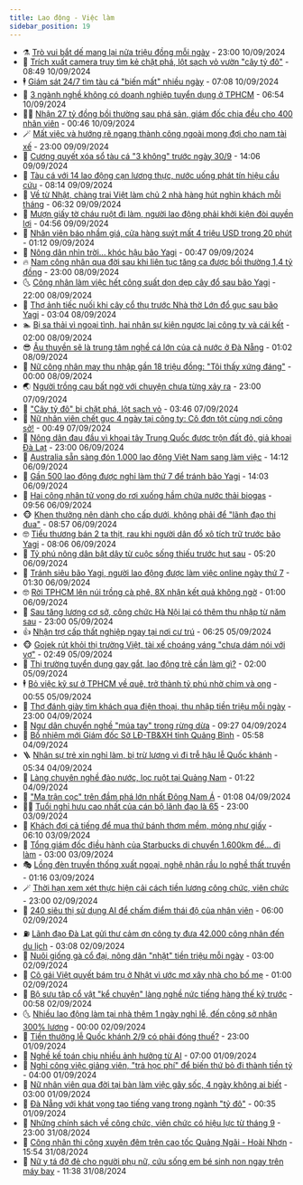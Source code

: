 ```yaml
---
title: Lao động - Việc làm
sidebar_position: 19
---
```


<!-- dantri-lao-dong-viec-lam:START -->
- ⚗️ [Trò vui bắt dế mang lại nửa triệu đồng mỗi ngày](https://dantri.com.vn/lao-dong-viec-lam/tro-vui-bat-de-mang-lai-nua-trieu-dong-moi-ngay-20240910101237676.htm) - 23:00 10/09/2024
- 🙉 [Trích xuất camera truy tìm kẻ chặt phá, lột sạch vỏ vườn &quot;cây tỷ đô&quot;](https://dantri.com.vn/lao-dong-viec-lam/trich-xuat-camera-truy-tim-ke-chat-pha-lot-sach-vo-vuon-cay-ty-do-20240910134716169.htm) - 08:49 10/09/2024
- 🕴 [Giám sát 24/7 tìm tàu cá &quot;biến mất&quot; nhiều ngày](https://dantri.com.vn/lao-dong-viec-lam/giam-sat-247-tim-tau-ca-bien-mat-nhieu-ngay-20240910125425411.htm) - 07:08 10/09/2024
- 🧐 [3 ngành nghề không có doanh nghiệp tuyển dụng ở TPHCM](https://dantri.com.vn/lao-dong-viec-lam/3-nganh-nghe-khong-co-doanh-nghiep-tuyen-dung-o-tphcm-20240909141630664.htm) - 06:54 10/09/2024
- 🧑‍💻 [Nhận 27 tỷ đồng bồi thường sau phá sản, giám đốc chia đều cho 400 nhân viên](https://dantri.com.vn/lao-dong-viec-lam/nhan-27-ty-dong-boi-thuong-sau-pha-san-giam-doc-chia-deu-cho-400-nhan-vien-20240909134255691.htm) - 00:46 10/09/2024
- 🪄 [Mất việc và hướng rẽ ngang thành công ngoài mong đợi cho nam tài xế](https://dantri.com.vn/lao-dong-viec-lam/mat-viec-va-huong-re-ngang-thanh-cong-ngoai-mong-doi-cho-nam-tai-xe-20240907160635110.htm) - 23:00 09/09/2024
- 🦣 [Cương quyết xóa sổ tàu cá &quot;3 không&quot; trước ngày 30/9](https://dantri.com.vn/lao-dong-viec-lam/cuong-quyet-xoa-so-tau-ca-3-khong-truoc-ngay-309-20240909193909920.htm) - 14:06 09/09/2024
- 🎡 [Tàu cá với 14 lao động cạn lương thực, nước uống phát tín hiệu cầu cứu](https://dantri.com.vn/lao-dong-viec-lam/tau-ca-voi-14-lao-dong-can-luong-thuc-nuoc-uong-phat-tin-hieu-cau-cuu-20240909145122511.htm) - 08:14 09/09/2024
- 🦍 [Về từ Nhật, chàng trai Việt làm chủ 2 nhà hàng hút nghìn khách mỗi tháng](https://dantri.com.vn/lao-dong-viec-lam/ve-tu-nhat-chang-trai-viet-lam-chu-2-nha-hang-hut-nghin-khach-moi-thang-20240909102401086.htm) - 06:32 09/09/2024
- 🫶 [Mượn giấy tờ cháu ruột đi làm, người lao động phải khởi kiện đòi quyền lợi](https://dantri.com.vn/lao-dong-viec-lam/muon-giay-to-chau-ruot-di-lam-nguoi-lao-dong-phai-khoi-kien-doi-quyen-loi-20240829182135256.htm) - 04:56 09/09/2024
- 🥸 [Nhân viên báo nhầm giá, cửa hàng suýt mất 4 triệu USD trong 20 phút](https://dantri.com.vn/lao-dong-viec-lam/nhan-vien-bao-nham-gia-cua-hang-suyt-mat-4-trieu-usd-trong-20-phut-20240908180836723.htm) - 01:12 09/09/2024
- 🎡 [Nông dân nhìn trời... khóc hậu bão Yagi](https://dantri.com.vn/lao-dong-viec-lam/nong-dan-nhin-troi-khoc-hau-bao-yagi-20240908174819936.htm) - 00:47 09/09/2024
- 🔥 [Nam công nhân qua đời sau khi liên tục tăng ca được bồi thường 1,4 tỷ đồng](https://dantri.com.vn/lao-dong-viec-lam/nam-cong-nhan-qua-doi-sau-khi-lien-tuc-tang-ca-duoc-boi-thuong-14-ty-dong-20240908174406641.htm) - 23:00 08/09/2024
- 🌜 [Công nhân làm việc hết công suất dọn dẹp cây đổ sau bão Yagi](https://dantri.com.vn/lao-dong-viec-lam/cong-nhan-lam-viec-het-cong-suat-don-dep-cay-do-sau-bao-yagi-20240908223718226.htm) - 22:00 08/09/2024
- 🤭 [Thợ ảnh tiếc nuối khi cây cổ thụ trước Nhà thờ Lớn đổ gục sau bão Yagi](https://dantri.com.vn/lao-dong-viec-lam/tho-anh-tiec-nuoi-khi-cay-co-thu-truoc-nha-tho-lon-do-guc-sau-bao-yagi-20240908084932825.htm) - 03:04 08/09/2024
- 🏊 [Bị sa thải vì ngoại tình, hai nhân sự kiện ngược lại công ty và cái kết](https://dantri.com.vn/lao-dong-viec-lam/bi-sa-thai-vi-ngoai-tinh-hai-nhan-su-kien-nguoc-lai-cong-ty-va-cai-ket-20240907145551319.htm) - 02:00 08/09/2024
- 😎 [Âu thuyền sẽ là trung tâm nghề cá lớn của cả nước ở Đà Nẵng](https://dantri.com.vn/lao-dong-viec-lam/au-thuyen-se-la-trung-tam-nghe-ca-lon-cua-ca-nuoc-o-da-nang-20240907143526482.htm) - 01:02 08/09/2024
- 🤖 [Nữ công nhân may thu nhập gần 18 triệu đồng: &quot;Tôi thấy xứng đáng&quot;](https://dantri.com.vn/lao-dong-viec-lam/nu-cong-nhan-may-thu-nhap-gan-18-trieu-dong-toi-thay-xung-dang-20240907165240383.htm) - 00:00 08/09/2024
- 🌏 [Người trồng cau bất ngờ với chuyện chưa từng xảy ra](https://dantri.com.vn/lao-dong-viec-lam/nguoi-trong-cau-bat-ngo-voi-chuyen-chua-tung-xay-ra-20240906120141001.htm) - 23:00 07/09/2024
- 🦏 [&quot;Cây tỷ đô&quot; bị chặt phá, lột sạch vỏ](https://dantri.com.vn/lao-dong-viec-lam/cay-ty-do-bi-chat-pha-lot-sach-vo-20240907100924357.htm) - 03:46 07/09/2024
- 🤔 [Nữ nhân viên chết gục 4 ngày tại công ty: Cô đơn tột cùng nơi công sở!](https://dantri.com.vn/lao-dong-viec-lam/nu-nhan-vien-chet-guc-4-ngay-tai-cong-ty-co-don-tot-cung-noi-cong-so-20240906164553150.htm) - 00:49 07/09/2024
- 🌮 [Nông dân đau đầu vì khoai tây Trung Quốc được trộn đất đỏ, giả khoai Đà Lạt](https://dantri.com.vn/lao-dong-viec-lam/nong-dan-dau-dau-vi-khoai-tay-trung-quoc-duoc-tron-dat-do-gia-khoai-da-lat-20240906155138007.htm) - 23:00 06/09/2024
- 💪 [Australia sẵn sàng đón 1.000 lao động Việt Nam sang làm việc](https://dantri.com.vn/lao-dong-viec-lam/australia-san-sang-don-1000-lao-dong-viet-nam-sang-lam-viec-20240906210614924.htm) - 14:12 06/09/2024
- 💪 [Gần 500 lao động được nghỉ làm thứ 7 để tránh bão Yagi](https://dantri.com.vn/lao-dong-viec-lam/gan-500-lao-dong-duoc-nghi-lam-thu-7-de-tranh-bao-yagi-20240906202554892.htm) - 14:03 06/09/2024
- 🦒 [Hai công nhân tử vong do rơi xuống hầm chứa nước thải biogas](https://dantri.com.vn/lao-dong-viec-lam/hai-cong-nhan-tu-vong-do-roi-xuong-ham-chua-nuoc-thai-biogas-20240906122640245.htm) - 09:56 06/09/2024
- 🐵 [Khen thưởng nên dành cho cấp dưới, không phải để &quot;lãnh đạo thi đua&quot;](https://dantri.com.vn/lao-dong-viec-lam/khen-thuong-nen-danh-cho-cap-duoi-khong-phai-de-lanh-dao-thi-dua-20240906150125845.htm) - 08:57 06/09/2024
- 🤓 [Tiểu thương bán 2 tạ thịt, rau khi người dân đổ xô tích trữ trước bão Yagi](https://dantri.com.vn/lao-dong-viec-lam/tieu-thuong-ban-2-ta-thit-rau-khi-nguoi-dan-do-xo-tich-tru-truoc-bao-yagi-20240906143835970.htm) - 08:06 06/09/2024
- 🧐 [Tỷ phú nông dân bật dậy từ cuộc sống thiếu trước hụt sau](https://dantri.com.vn/lao-dong-viec-lam/ty-phu-nong-dan-bat-day-tu-cuoc-song-thieu-truoc-hut-sau-20240905222707460.htm) - 05:20 06/09/2024
- 💪 [Tránh siêu bão Yagi, người lao động được làm việc online ngày thứ 7](https://dantri.com.vn/lao-dong-viec-lam/tranh-sieu-bao-yagi-nguoi-lao-dong-duoc-lam-viec-online-ngay-thu-7-20240906081607940.htm) - 01:30 06/09/2024
- 🤓 [Rời TPHCM lên núi trồng cà phê, 8X nhận kết quả không ngờ](https://dantri.com.vn/lao-dong-viec-lam/roi-tphcm-len-nui-trong-ca-phe-8x-nhan-ket-qua-khong-ngo-20240905182024599.htm) - 01:00 06/09/2024
- 💯 [Sau tăng lương cơ sở, công chức Hà Nội lại có thêm thu nhập từ năm sau](https://dantri.com.vn/lao-dong-viec-lam/sau-tang-luong-co-so-cong-chuc-ha-noi-lai-co-them-thu-nhap-tu-nam-sau-20240905155917443.htm) - 23:00 05/09/2024
- 👍 [Nhận trợ cấp thất nghiệp ngay tại nơi cư trú](https://dantri.com.vn/lao-dong-viec-lam/nhan-tro-cap-that-nghiep-ngay-tai-noi-cu-tru-20240905114759894.htm) - 06:25 05/09/2024
- 🐵 [Gojek rút khỏi thị trường Việt, tài xế choáng váng &quot;chưa dám nói với vợ&quot;](https://dantri.com.vn/lao-dong-viec-lam/gojek-rut-khoi-thi-truong-viet-tai-xe-choang-vang-chua-dam-noi-voi-vo-20240905082752972.htm) - 02:49 05/09/2024
- 💂 [Thị trường tuyển dụng gay gắt, lao động trẻ cần làm gì?](https://dantri.com.vn/lao-dong-viec-lam/thi-truong-tuyen-dung-gay-gat-lao-dong-tre-can-lam-gi-20240904224821026.htm) - 02:00 05/09/2024
- 🕴 [Bỏ việc kỹ sư ở TPHCM về quê, trở thành tỷ phú nhờ chim và ong](https://dantri.com.vn/lao-dong-viec-lam/bo-viec-ky-su-o-tphcm-ve-que-tro-thanh-ty-phu-nho-chim-va-ong-20240903145924046.htm) - 00:55 05/09/2024
- 👀 [Thợ đánh giày tìm khách qua điện thoại, thu nhập tiền triệu mỗi ngày](https://dantri.com.vn/lao-dong-viec-lam/tho-danh-giay-tim-khach-qua-dien-thoai-thu-nhap-tien-trieu-moi-ngay-20240904102006779.htm) - 23:00 04/09/2024
- 🦄 [Ngư dân chuyển nghề &quot;múa tay&quot; trong rừng dừa](https://dantri.com.vn/lao-dong-viec-lam/ngu-dan-chuyen-nghe-mua-tay-trong-rung-dua-20240904150819594.htm) - 09:27 04/09/2024
- 🔭 [Bổ nhiệm mới Giám đốc Sở LĐ-TB&amp;XH tỉnh Quảng Bình](https://dantri.com.vn/lao-dong-viec-lam/bo-nhiem-moi-giam-doc-so-ld-tbxh-tinh-quang-binh-20240904123317285.htm) - 05:58 04/09/2024
- 🪜 [Nhân sự trẻ xin nghỉ làm, bị trừ lương vì đi trễ hậu lễ Quốc khánh](https://dantri.com.vn/lao-dong-viec-lam/nhan-su-tre-xin-nghi-lam-bi-tru-luong-vi-di-tre-hau-le-quoc-khanh-20240904121934451.htm) - 05:34 04/09/2024
- 🌊 [Làng chuyên nghề đảo nước, lọc ruột tại Quảng Nam](https://dantri.com.vn/lao-dong-viec-lam/lang-chuyen-nghe-dao-nuoc-loc-ruot-tai-quang-nam-20240902150359694.htm) - 01:22 04/09/2024
- 💯 [&quot;Ma trận cọc&quot; trên đầm phá lớn nhất Đông Nam Á](https://dantri.com.vn/lao-dong-viec-lam/ma-tran-coc-tren-dam-pha-lon-nhat-dong-nam-a-20240830115516439.htm) - 01:08 04/09/2024
- 👨‍🏫 [Tuổi nghỉ hưu cao nhất của cán bộ lãnh đạo là 65](https://dantri.com.vn/lao-dong-viec-lam/tuoi-nghi-huu-cao-nhat-cua-can-bo-lanh-dao-la-65-20240831114216134.htm) - 23:00 03/09/2024
- 🙉 [Khách đợi cả tiếng để mua thứ bánh thơm mềm, mỏng như giấy](https://dantri.com.vn/lao-dong-viec-lam/khach-doi-ca-tieng-de-mua-thu-banh-thom-mem-mong-nhu-giay-20240903064810577.htm) - 06:10 03/09/2024
- 🦄 [Tổng giám đốc điều hành của Starbucks di chuyển 1.600km để... đi làm](https://dantri.com.vn/lao-dong-viec-lam/tong-giam-doc-dieu-hanh-cua-starbucks-di-chuyen-1600km-de-di-lam-20240902150307116.htm) - 03:00 03/09/2024
- 🎭 [Lồng đèn truyền thống xuất ngoại, nghệ nhân rầu lo nghề thất truyền](https://dantri.com.vn/lao-dong-viec-lam/long-den-truyen-thong-xuat-ngoai-nghe-nhan-rau-lo-nghe-that-truyen-20240830173357894.htm) - 01:16 03/09/2024
- 🪄 [Thời hạn xem xét thực hiện cải cách tiền lương công chức, viên chức](https://dantri.com.vn/lao-dong-viec-lam/thoi-han-xem-xet-thuc-hien-cai-cach-tien-luong-cong-chuc-vien-chuc-20240831154330813.htm) - 23:00 02/09/2024
- 🌁 [240 siêu thị sử dụng AI để chấm điểm thái độ của nhân viên](https://dantri.com.vn/lao-dong-viec-lam/240-sieu-thi-su-dung-ai-de-cham-diem-thai-do-cua-nhan-vien-20240901225543203.htm) - 06:00 02/09/2024
- ⛽️ [Lãnh đạo Đà Lạt gửi thư cảm ơn công ty đưa 42.000 công nhân đến du lịch](https://dantri.com.vn/lao-dong-viec-lam/lanh-dao-da-lat-gui-thu-cam-on-cong-ty-dua-42000-cong-nhan-den-du-lich-20240902093337745.htm) - 03:08 02/09/2024
- 🤩 [Nuôi giống gà cổ đại, nông dân &quot;nhặt&quot; tiền triệu mỗi ngày](https://dantri.com.vn/lao-dong-viec-lam/nuoi-giong-ga-co-dai-nong-dan-nhat-tien-trieu-moi-ngay-20240901075907181.htm) - 03:00 02/09/2024
- 🌝 [Cô gái Việt quyết bám trụ ở Nhật vì ước mơ xây nhà cho bố mẹ](https://dantri.com.vn/lao-dong-viec-lam/co-gai-viet-quyet-bam-tru-o-nhat-vi-uoc-mo-xay-nha-cho-bo-me-20240901080638451.htm) - 01:00 02/09/2024
- 🤗 [Bộ sưu tập cổ vật &quot;kể chuyện&quot; làng nghề nức tiếng hàng thế kỷ trước](https://dantri.com.vn/lao-dong-viec-lam/bo-suu-tap-co-vat-ke-chuyen-lang-nghe-nuc-tieng-hang-the-ky-truoc-20240901094503413.htm) - 00:58 02/09/2024
- 🌜 [Nhiều lao động làm tại nhà thêm 1 ngày nghỉ lễ, đến công sở nhận 300% lương](https://dantri.com.vn/lao-dong-viec-lam/nhieu-lao-dong-lam-tai-nha-them-1-ngay-nghi-le-den-cong-so-nhan-300-luong-20240901164135466.htm) - 00:00 02/09/2024
- 👀 [Tiền thưởng lễ Quốc khánh 2/9 có phải đóng thuế?](https://dantri.com.vn/lao-dong-viec-lam/tien-thuong-le-quoc-khanh-29-co-phai-dong-thue-20240830143052838.htm) - 23:00 01/09/2024
- 🫣 [Nghề kế toán chịu nhiều ảnh hưởng từ AI](https://dantri.com.vn/lao-dong-viec-lam/nghe-ke-toan-chiu-nhieu-anh-huong-tu-ai-20240901063618755.htm) - 07:00 01/09/2024
- 🧠 [Nghỉ công việc giảng viên, &quot;trả học phí&quot; để biến thứ bỏ đi thành tiền tỷ](https://dantri.com.vn/lao-dong-viec-lam/nghi-cong-viec-giang-vien-tra-hoc-phi-de-bien-thu-bo-di-thanh-tien-ty-20240829175643627.htm) - 04:00 01/09/2024
- 🎊 [Nữ nhân viên qua đời tại bàn làm việc gây sốc, 4 ngày không ai biết](https://dantri.com.vn/lao-dong-viec-lam/nu-nhan-vien-qua-doi-tai-ban-lam-viec-gay-soc-4-ngay-khong-ai-biet-20240831102733750.htm) - 03:00 01/09/2024
- 🧰 [Đà Nẵng với khát vọng tạo tiếng vang trong ngành &quot;tỷ đô&quot;](https://dantri.com.vn/lao-dong-viec-lam/da-nang-voi-khat-vong-tao-tieng-vang-trong-nganh-ty-do-20240830145401813.htm) - 00:35 01/09/2024
- 🐘 [Những chính sách về công chức, viên chức có hiệu lực từ tháng 9](https://dantri.com.vn/lao-dong-viec-lam/nhung-chinh-sach-ve-cong-chuc-vien-chuc-co-hieu-luc-tu-thang-9-20240830223027362.htm) - 23:00 31/08/2024
- 🥳 [Công nhân thi công xuyên đêm trên cao tốc Quảng Ngãi - Hoài Nhơn](https://dantri.com.vn/lao-dong-viec-lam/cong-nhan-thi-cong-xuyen-dem-tren-cao-toc-quang-ngai-hoai-nhon-20240831114653375.htm) - 15:54 31/08/2024
- 🐎 [Nữ y tá đỡ đẻ cho người phụ nữ, cứu sống em bé sinh non ngay trên máy bay](https://dantri.com.vn/lao-dong-viec-lam/nu-y-ta-do-de-cho-nguoi-phu-nu-cuu-song-em-be-sinh-non-ngay-tren-may-bay-20240831174702668.htm) - 11:38 31/08/2024<!-- dantri-lao-dong-viec-lam:END -->
